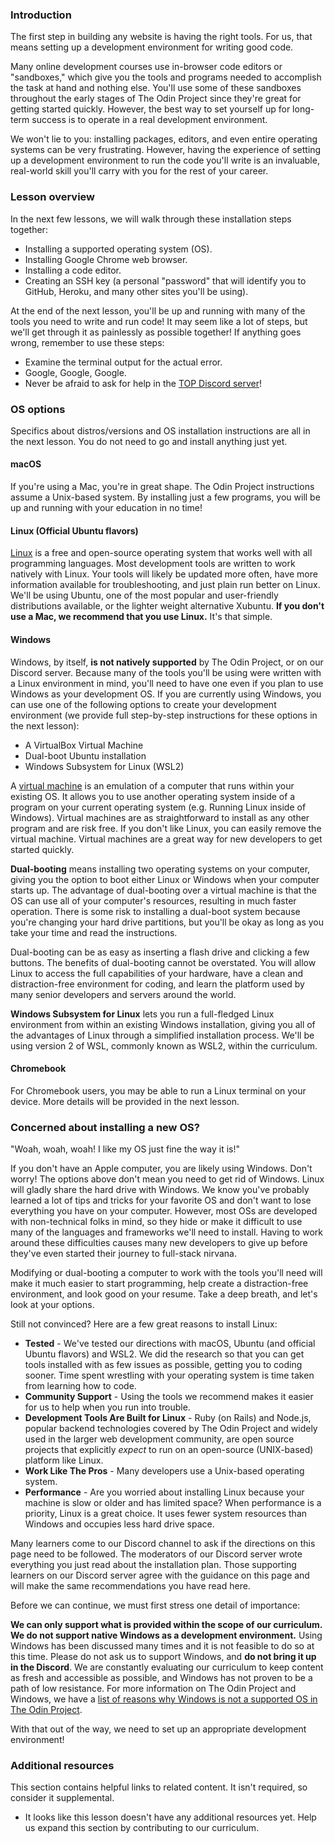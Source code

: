 ### Introduction

The first step in building any website is having the right tools. For us, that means setting up a development environment for writing good code.

Many online development courses use in-browser code editors or "sandboxes," which give you the tools and programs needed to accomplish the task at hand and nothing else. You'll use some of these sandboxes throughout the early stages of The Odin Project since they're great for getting started quickly. However, the best way to set yourself up for long-term success is to operate in a real development environment.

We won't lie to you: installing packages, editors, and even entire operating systems can be very frustrating. However, having the experience of setting up a development environment to run the code you'll write is an invaluable, real-world skill you'll carry with you for the rest of your career.

### Lesson overview

In the next few lessons, we will walk through these installation steps together:

- Installing a supported operating system (OS).
- Installing Google Chrome web browser.
- Installing a code editor.
- Creating an SSH key (a personal "password" that will identify you to GitHub, Heroku, and many other sites you'll be using).

At the end of the next lesson, you'll be up and running with many of the tools you need to write and run code! It may seem like a lot of steps, but we'll get through it as painlessly as possible together! If anything goes wrong, remember to use these steps:

- Examine the terminal output for the actual error.
- Google, Google, Google.
- Never be afraid to ask for help in the [TOP Discord server](https://discord.gg/theodinproject)!

### OS options

<div class="lesson-note" markdown="1">

Specifics about distros/versions and OS installation instructions are all in the next lesson. You do not need to go and install anything just yet.

</div>

#### macOS

If you're using a Mac, you're in great shape. The Odin Project instructions assume a Unix-based system. By installing just a few programs, you will be up and running with your education in no time!

#### Linux (Official Ubuntu flavors)

[Linux](https://en.wikipedia.org/wiki/Linux) is a free and open-source operating system that works well with all programming languages. Most development tools are written to work natively with Linux. Your tools will likely be updated more often, have more information available for troubleshooting, and just plain run better on Linux. We'll be using Ubuntu, one of the most popular and user-friendly distributions available, or the lighter weight alternative Xubuntu. **If you don't use a Mac, we recommend that you use Linux.** It's that simple.

#### Windows

Windows, by itself, **is not natively supported** by The Odin Project, or on our Discord server. Because many of the tools you'll be using were written with a Linux environment in mind, you'll need to have one even if you plan to use Windows as your development OS. If you are currently using Windows, you can use one of the following options to create your development environment (we provide full step-by-step instructions for these options in the next lesson):

- A VirtualBox Virtual Machine
- Dual-boot Ubuntu installation
- Windows Subsystem for Linux (WSL2)

A [virtual machine](https://youtu.be/yIVXjl4SwVo) is an emulation of a computer that runs within your existing OS. It allows you to use another operating system inside of a program on your current operating system (e.g. Running Linux inside of Windows). Virtual machines are as straightforward to install as any other program and are risk free. If you don't like Linux, you can easily remove the virtual machine. Virtual machines are a great way for new developers to get started quickly.

**Dual-booting** means installing two operating systems on your computer, giving you the option to boot either Linux or Windows when your computer starts up. The advantage of dual-booting over a virtual machine is that the OS can use all of your computer's resources, resulting in much faster operation. There is some risk to installing a dual-boot system because you're changing your hard drive partitions, but you'll be okay as long as you take your time and read the instructions.

Dual-booting can be as easy as inserting a flash drive and clicking a few buttons. The benefits of dual-booting cannot be overstated. You will allow Linux to access the full capabilities of your hardware, have a clean and distraction-free environment for coding, and learn the platform used by many senior developers and servers around the world.

**Windows Subsystem for Linux** lets you run a full-fledged Linux environment from within an existing Windows installation, giving you all of the advantages of Linux through a simplified installation process. We'll be using version 2 of WSL, commonly known as WSL2, within the curriculum.

#### Chromebook

For Chromebook users, you may be able to run a Linux terminal on your device. More details will be provided in the next lesson.

### Concerned about installing a new OS?

"Woah, woah, woah! I like my OS just fine the way it is!"

If you don't have an Apple computer, you are likely using Windows. Don't worry! The options above don't mean you need to get rid of Windows. Linux will gladly share the hard drive with Windows. We know you've probably learned a lot of tips and tricks for your favorite OS and don't want to lose everything you have on your computer. However, most OSs are developed with non-technical folks in mind, so they hide or make it difficult to use many of the languages and frameworks we'll need to install. Having to work around these difficulties causes many new developers to give up before they've even started their journey to full-stack nirvana.

Modifying or dual-booting a computer to work with the tools you'll need will make it much easier to start programming, help create a distraction-free environment, and look good on your resume. Take a deep breath, and let's look at your options.

Still not convinced? Here are a few great reasons to install Linux:

- **Tested** - We've tested our directions with macOS, Ubuntu (and official Ubuntu flavors) and WSL2. We did the research so that you can get tools installed with as few issues as possible, getting you to coding sooner. Time spent wrestling with your operating system is time taken from learning how to code.
- **Community Support** - Using the tools we recommend makes it easier for us to help when you run into trouble.
- **Development Tools Are Built for Linux** - Ruby (on Rails) and Node.js, popular backend technologies covered by The Odin Project and widely used in the larger web development community, are open source projects that explicitly *expect* to run on an open-source (UNIX-based) platform like Linux.
- **Work Like The Pros** - Many developers use a Unix-based operating system.
- **Performance** - Are you worried about installing Linux because your machine is slow or older and has limited space? When performance is a priority, Linux is a great choice. It uses fewer system resources than Windows and occupies less hard drive space.

Many learners come to our Discord channel to ask if the directions on this page need to be followed. The moderators of our Discord server wrote everything you just read about the installation plan. Those supporting learners on our Discord server agree with the guidance on this page and will make the same recommendations you have read here.

Before we can continue, we must first stress one detail of importance:

**We can only support what is provided within the scope of our curriculum. We do not support native Windows as a development environment.** Using Windows has been discussed many times and it is not feasible to do so at this time. Please do not ask us to support Windows, and **do not bring it up in the Discord**. We are constantly evaluating our curriculum to keep content as fresh and accessible as possible, and Windows has not proven to be a path of low resistance. For more information on The Odin Project and Windows, we have a [list of reasons why Windows is not a supported OS in The Odin Project](https://github.com/TheOdinProject/blog/wiki/Why-We-Do-Not-Support-Windows).

With that out of the way, we need to set up an appropriate development environment!

### Additional resources

This section contains helpful links to related content. It isn't required, so consider it supplemental.

- It looks like this lesson doesn't have any additional resources yet. Help us expand this section by contributing to our curriculum.
